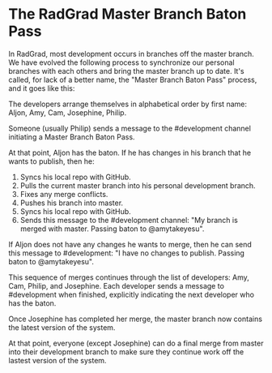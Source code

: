 # The RadGrad Master Branch Baton Pass

In RadGrad, most development occurs in branches off the master branch.  We have evolved the following process to synchronize our personal branches with each others and bring the master branch up to date.  It's called, for lack of a better name, the "Master Branch Baton Pass" process, and it goes like this:

The developers arrange themselves in alphabetical order by first name:  Aljon, Amy, Cam, Josephine, Philip. 

Someone (usually Philip) sends a message to the #development channel initiating a Master Branch Baton Pass.  

At that point, Aljon has the baton.  If he has changes in his branch that he wants to publish, then he:

  1. Syncs his local repo with GitHub.
  2. Pulls the current master branch into his personal development branch.
  2. Fixes any merge conflicts.
  3. Pushes his branch into master.
  4. Syncs his local repo with GitHub.
  5. Sends this message to the #development channel: "My branch is merged with master. Passing baton to @amytakeyesu".
  
If Aljon does not have any changes he wants to merge, then he can send this message to #development: "I have no changes to publish. Passing baton to @amytakeyesu".

This sequence of merges continues through the list of developers: Amy, Cam, Philip, and Josephine. Each developer sends a message to #development when finished, explicitly indicating the next developer who has the baton.

Once Josephine has completed her merge, the master branch now contains the latest version of the system.

At that point, everyone (except Josephine) can do a final merge from master into their development branch to make sure they continue work off the lastest version of the system. 
